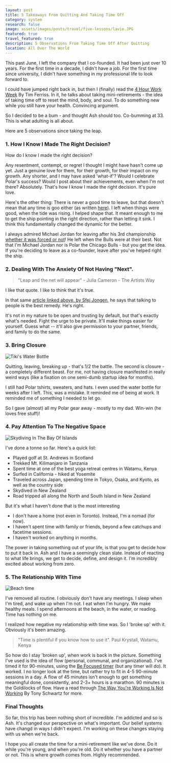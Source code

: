```yaml
---
layout: post
title: 5 Takeaways From Quitting And Taking Time Off
category: system
research: false
image: assets/images/posts/travel/five-lessons/lavie.JPG
featured: true
travel_featured: true
description: 5 Observations From Taking Time Off After Quitting
location: All Over The World
---
```


This past June, I left the company that I co-founded. It had been just over 10 years. For the first time in a decade, I didn't have a job. For the first time since university, I didn't have something in my professional life to look forward to.

I could have jumped right back in, but then I (finally) read the [4 Hour Work Week](https://en.wikipedia.org/wiki/The_4-Hour_Workweek) By Tim Ferriss. In it, he talks about taking mini-retirements - the idea of taking time off to reset the mind, body, and soul. To do something new while you still have your health. Convincing argument.

So I decided to be a bum - and thought Ash should too. Co-bumming at 33. This is what adulting is all about.

Here are 5 observations since taking the leap.

### 1. How I Know I Made The Right Decision?

How do I know I made the right decision?

Any resentment, contempt, or regret I thought I might have hasn't come up yet. Just a genuine love for them, for their growth, for their impact on my growth. Any shorter, and I may have asked 'what-if'? Would I celebrate Polar's success? Would I post about their achievements, even when I'm not there? Absolutely. That's how I know I made the right decision. It's pure love.

Here's the other thing:
There is never a good time to leave, but that doesn't mean that any time is goo either (as written [here](https://www.linkedin.com/pulse/quitting-your-job-taking-time-off-4-observations-sjef-jongen/)). I left when things were good, when the tide was rising. I helped shape that. It meant enough to me to get the ship pointing in the right direction, rather than letting it sink. I think this fundamentally changed the dynamic for the better.

I always admired Michael Jordan for leaving after his 3rd championship [whether it was forced or not](https://bleacherreport.com/articles/131997-mjs-1st-retirement-was-it-a-secret-suspension)! He left when the Bulls were at their best. Not that I'm Michael Jordan nor is Polar the Chicago Bulls - but you get the idea. If you're deciding to leave as a co-founder, leave after you've helped right the ship.

### 2. Dealing With The Anxiety Of Not Having "Next".

> "Leap and the net will appear" - Julia Cameron - The Artists Way

I like that quote. I like to think that it's true.

In that same [article linked above, by Sfej Jongen](https://www.linkedin.com/pulse/quitting-your-job-taking-time-off-4-observations-sjef-jongen/), he says that talking to people is the best remedy. He's right.

It's not in my nature to be open and trusting by default, but that's exactly what's needed. Fight the urge to be private. It'll make things easier for yourself. Guess what -- it'll also give permission to your partner, friends, and family to do the same.

### 3. Bring Closure

![Tiki's Water Bottle]({{site.url}}/assets/images/posts/travel/five-lessons/tikibottle.JPG "Tiki's Water Bottle")

Quitting, leaving, breaking up - that's 1/2 the battle. The second is closure - a completely different beast. For me, not having closure manifested in really weird ways (like a fixation on one semi-dumb startup idea for months).

I still had Polar tshirts, sweaters, and hats. I even used the water bottle for weeks after I left. This, was a mistake. It reminded me of being at work. It reminded me of something I needed to let go.

So I gave (almost) all my Polar gear away - mostly to my dad. Win-win (he loves free stuff)!

### 4. Pay Attention To The Negative Space

![Skydiving In The Bay Of Islands]({{site.url}}/assets/images/posts/travel/five-lessons/tikibottle.JPG "Skydiving In The Bay Of Islands")

I've done a tonne so far. Here's a quick list:

- Played golf at St. Andrews in Scotland
- Trekked Mt. Kilimanjaro in Tanzania
- Spent time at one of the best yoga retreat centres in Watamu, Kenya
- Surfed in California - hiked at Yosemite
- Traveled across Japan, spending time in Tokyo, Osaka, and Kyoto, as well as the country side
- Skydived in New Zealand
- Road tripped all along the North and South Island in New Zealand

But it's what I haven't done that is the most interesting

- I don't have a home (not even in Toronto). Instead, I'm a nomad (for now).
- I haven't spent time with family or friends, beyond a few catchups and facetime sessions.
- I haven't worked on anything in months.

The power in taking something out of your life, is that you get to decide how to put it back in. Ash and I have a seemingly clean slate. Instead of reacting to what life brings, we get to decide, define, and design it. I'm incredibly excited about working from zero.

### 5. The Relationship With Time

![Beach time]({{site.url}}/assets/images/posts/travel/five-lessons/lavie.JPG "Beach time")

I've removed all routine. I obviously don't have any meetings. I sleep when I'm tired, and wake up when I'm not. I eat when I'm hungry. We make healthy meals. I spend afternoons at the beach, in the water, or reading. Time has nothing on me.

I realized how negative my relationship with time was. So I 'broke up' with it. Obviously it's been amazing.

> "Time is plentiful if you know how to use it". Paul Krystall, Watamu, Kenya

So how do I stay 'broken up', when work is back in the picture. Something I've used is the idea of flow (personal, communal, and organizational). I've timed it for 90-minutes, using the [Be Focused timer](https://itunes.apple.com/us/app/be-focused-focus-timer/id973134470?mt=12) (but any timer will do). It worked. I no longer look at the time, but rather try to fit in 4-5 90-minute sessions in a day. A flow of 45 minutes isn't enough to get something meaningful done, consistently, and 2-3+ hours is a marathon. 90 minutes is the Goldilocks of flow. Have a read through [The Way You're Working Is Not Working](https://www.goodreads.com/book/show/7679810-the-way-we-re-working-isn-t-working) By Tony Schwartz for more.

### Final Thoughts

So far, this trip has been nothing short of incredible. I'm addicted and so is Ash. It's changed our perspective on what's important. Our belief systems have changd in ways I didn't expect. I'm working on these changes staying with us when we're back.

I hope you all create the time for a mini-retirement like we've done. Do it while you're young, and when you're old. Do it whether you have a partner or not. This is where growth comes from. Highly recommended.
